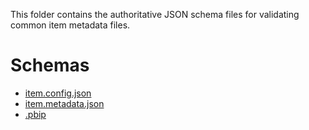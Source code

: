 This folder contains the authoritative JSON schema files for validating common item metadata files. 

# Schemas

- [item.config.json](item.config-1.0.md)
- [item.metadata.json](item.metadata-1.0.md)
- [.pbip](pbip-1.0.md)
